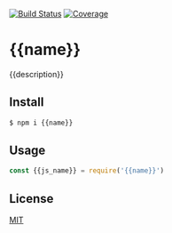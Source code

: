 [![Build Status](https://github.com/{{user}}/{{repo}}/actions/workflows/nodejs.yml/badge.svg)](https://github.com/{{user}}/{{repo}}/actions/workflows/nodejs.yml)
[![Coverage](https://codecov.io/gh/{{user}}/{{repo}}/branch/master/graph/badge.svg)](https://codecov.io/gh/{{user}}/{{repo}})

# {{name}}

{{description}}

## Install

```sh
$ npm i {{name}}
```

## Usage

```js
const {{js_name}} = require('{{name}}')
```

## License

[MIT](LICENSE)

